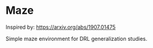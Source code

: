 # Maze

Inspired by: https://arxiv.org/abs/1907.01475

Simple maze environment for DRL generalization studies.
